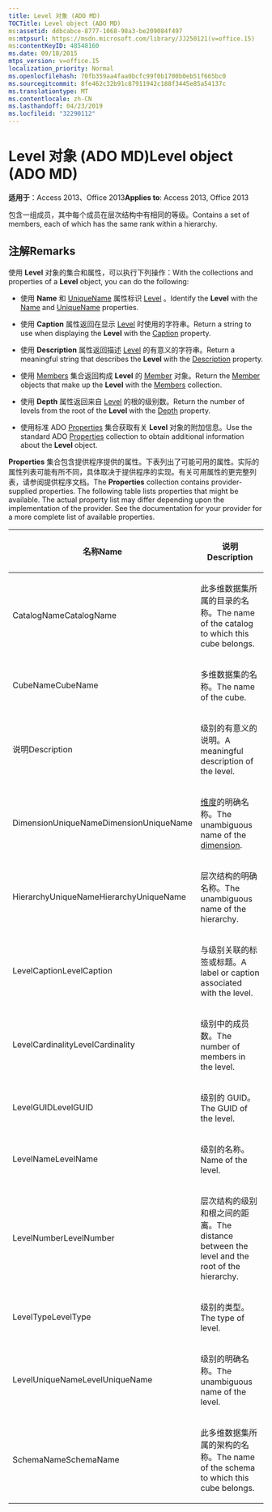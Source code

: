 ```yaml
---
title: Level 对象 (ADO MD)
TOCTitle: Level object (ADO MD)
ms:assetid: ddbcabce-8777-1068-98a3-be209084f497
ms:mtpsurl: https://msdn.microsoft.com/library/JJ250121(v=office.15)
ms:contentKeyID: 48548160
ms.date: 09/18/2015
mtps_version: v=office.15
localization_priority: Normal
ms.openlocfilehash: 70fb359aa4faa0bcfc99f0b1700b0eb51f665bc0
ms.sourcegitcommit: 8fe462c32b91c87911942c188f3445e85a54137c
ms.translationtype: MT
ms.contentlocale: zh-CN
ms.lasthandoff: 04/23/2019
ms.locfileid: "32290112"
---
```

# <a name="level-object-ado-md"></a><span data-ttu-id="ff8d3-102">Level 对象 (ADO MD)</span><span class="sxs-lookup"><span data-stu-id="ff8d3-102">Level object (ADO MD)</span></span>


<span data-ttu-id="ff8d3-103">**适用于**：Access 2013、Office 2013</span><span class="sxs-lookup"><span data-stu-id="ff8d3-103">**Applies to**: Access 2013, Office 2013</span></span>

<span data-ttu-id="ff8d3-104">包含一组成员，其中每个成员在层次结构中有相同的等级。</span><span class="sxs-lookup"><span data-stu-id="ff8d3-104">Contains a set of members, each of which has the same rank within a hierarchy.</span></span>

## <a name="remarks"></a><span data-ttu-id="ff8d3-105">注解</span><span class="sxs-lookup"><span data-stu-id="ff8d3-105">Remarks</span></span>

<span data-ttu-id="ff8d3-106">使用 **Level** 对象的集合和属性，可以执行下列操作：</span><span class="sxs-lookup"><span data-stu-id="ff8d3-106">With the collections and properties of a **Level** object, you can do the following:</span></span>

  - <span data-ttu-id="ff8d3-107">使用 **Name** 和 [UniqueName](name-property-ado-md.md) 属性标识 [Level](uniquename-property-ado-md.md) 。</span><span class="sxs-lookup"><span data-stu-id="ff8d3-107">Identify the **Level** with the [Name](name-property-ado-md.md) and [UniqueName](uniquename-property-ado-md.md) properties.</span></span>

  - <span data-ttu-id="ff8d3-108">使用 **Caption** 属性返回在显示 [Level](caption-property-ado-md.md) 时使用的字符串。</span><span class="sxs-lookup"><span data-stu-id="ff8d3-108">Return a string to use when displaying the **Level** with the [Caption](caption-property-ado-md.md) property.</span></span>

  - <span data-ttu-id="ff8d3-109">使用 **Description** 属性返回描述 [Level](description-property-ado-md.md) 的有意义的字符串。</span><span class="sxs-lookup"><span data-stu-id="ff8d3-109">Return a meaningful string that describes the **Level** with the [Description](description-property-ado-md.md) property.</span></span>

  - <span data-ttu-id="ff8d3-110">使用 [Members](member-object-ado-md.md) 集合返回构成 **Level** 的 [Member](members-collection-ado-md.md) 对象。</span><span class="sxs-lookup"><span data-stu-id="ff8d3-110">Return the [Member](member-object-ado-md.md) objects that make up the **Level** with the [Members](members-collection-ado-md.md) collection.</span></span>

  - <span data-ttu-id="ff8d3-111">使用 **Depth** 属性返回来自 [Level](depth-property-ado-md.md) 的根的级别数。</span><span class="sxs-lookup"><span data-stu-id="ff8d3-111">Return the number of levels from the root of the **Level** with the [Depth](depth-property-ado-md.md) property.</span></span>

  - <span data-ttu-id="ff8d3-112">使用标准 ADO [Properties](properties-collection-ado.md) 集合获取有关 **Level** 对象的附加信息。</span><span class="sxs-lookup"><span data-stu-id="ff8d3-112">Use the standard ADO [Properties](properties-collection-ado.md) collection to obtain additional information about the **Level** object.</span></span>

<span data-ttu-id="ff8d3-p101">**Properties** 集合包含提供程序提供的属性。下表列出了可能可用的属性。实际的属性列表可能有所不同，具体取决于提供程序的实现。有关可用属性的更完整列表，请参阅提供程序文档。</span><span class="sxs-lookup"><span data-stu-id="ff8d3-p101">The **Properties** collection contains provider-supplied properties. The following table lists properties that might be available. The actual property list may differ depending upon the implementation of the provider. See the documentation for your provider for a more complete list of available properties.</span></span>

<table>
<colgroup>
<col style="width: 50%" />
<col style="width: 50%" />
</colgroup>
<thead>
<tr class="header">
<th><p><span data-ttu-id="ff8d3-117">名称</span><span class="sxs-lookup"><span data-stu-id="ff8d3-117">Name</span></span></p></th>
<th><p><span data-ttu-id="ff8d3-118">说明</span><span class="sxs-lookup"><span data-stu-id="ff8d3-118">Description</span></span></p></th>
</tr>
</thead>
<tbody>
<tr class="odd">
<td><p><span data-ttu-id="ff8d3-119">CatalogName</span><span class="sxs-lookup"><span data-stu-id="ff8d3-119">CatalogName</span></span></p></td>
<td><p><span data-ttu-id="ff8d3-120">此多维数据集所属的目录的名称。</span><span class="sxs-lookup"><span data-stu-id="ff8d3-120">The name of the catalog to which this cube belongs.</span></span></p></td>
</tr>
<tr class="even">
<td><p><span data-ttu-id="ff8d3-121">CubeName</span><span class="sxs-lookup"><span data-stu-id="ff8d3-121">CubeName</span></span></p></td>
<td><p><span data-ttu-id="ff8d3-122">多维数据集的名称。</span><span class="sxs-lookup"><span data-stu-id="ff8d3-122">The name of the cube.</span></span></p></td>
</tr>
<tr class="odd">
<td><p><span data-ttu-id="ff8d3-123">说明</span><span class="sxs-lookup"><span data-stu-id="ff8d3-123">Description</span></span></p></td>
<td><p><span data-ttu-id="ff8d3-124">级别的有意义的说明。</span><span class="sxs-lookup"><span data-stu-id="ff8d3-124">A meaningful description of the level.</span></span></p></td>
</tr>
<tr class="even">
<td><p><span data-ttu-id="ff8d3-125">DimensionUniqueName</span><span class="sxs-lookup"><span data-stu-id="ff8d3-125">DimensionUniqueName</span></span></p></td>
<td><p><span data-ttu-id="ff8d3-126"><a href="dimension-object-ado-md.md">维度</a>的明确名称。</span><span class="sxs-lookup"><span data-stu-id="ff8d3-126">The unambiguous name of the <a href="dimension-object-ado-md.md">dimension</a>.</span></span></p></td>
</tr>
<tr class="odd">
<td><p><span data-ttu-id="ff8d3-127">HierarchyUniqueName</span><span class="sxs-lookup"><span data-stu-id="ff8d3-127">HierarchyUniqueName</span></span></p></td>
<td><p><span data-ttu-id="ff8d3-128">层次结构的明确名称。</span><span class="sxs-lookup"><span data-stu-id="ff8d3-128">The unambiguous name of the hierarchy.</span></span></p></td>
</tr>
<tr class="even">
<td><p><span data-ttu-id="ff8d3-129">LevelCaption</span><span class="sxs-lookup"><span data-stu-id="ff8d3-129">LevelCaption</span></span></p></td>
<td><p><span data-ttu-id="ff8d3-130">与级别关联的标签或标题。</span><span class="sxs-lookup"><span data-stu-id="ff8d3-130">A label or caption associated with the level.</span></span></p></td>
</tr>
<tr class="odd">
<td><p><span data-ttu-id="ff8d3-131">LevelCardinality</span><span class="sxs-lookup"><span data-stu-id="ff8d3-131">LevelCardinality</span></span></p></td>
<td><p><span data-ttu-id="ff8d3-132">级别中的成员数。</span><span class="sxs-lookup"><span data-stu-id="ff8d3-132">The number of members in the level.</span></span></p></td>
</tr>
<tr class="even">
<td><p><span data-ttu-id="ff8d3-133">LevelGUID</span><span class="sxs-lookup"><span data-stu-id="ff8d3-133">LevelGUID</span></span></p></td>
<td><p><span data-ttu-id="ff8d3-134">级别的 GUID。</span><span class="sxs-lookup"><span data-stu-id="ff8d3-134">The GUID of the level.</span></span></p></td>
</tr>
<tr class="odd">
<td><p><span data-ttu-id="ff8d3-135">LevelName</span><span class="sxs-lookup"><span data-stu-id="ff8d3-135">LevelName</span></span></p></td>
<td><p><span data-ttu-id="ff8d3-136">级别的名称。</span><span class="sxs-lookup"><span data-stu-id="ff8d3-136">Name of the level.</span></span></p></td>
</tr>
<tr class="even">
<td><p><span data-ttu-id="ff8d3-137">LevelNumber</span><span class="sxs-lookup"><span data-stu-id="ff8d3-137">LevelNumber</span></span></p></td>
<td><p><span data-ttu-id="ff8d3-138">层次结构的级别和根之间的距离。</span><span class="sxs-lookup"><span data-stu-id="ff8d3-138">The distance between the level and the root of the hierarchy.</span></span></p></td>
</tr>
<tr class="odd">
<td><p><span data-ttu-id="ff8d3-139">LevelType</span><span class="sxs-lookup"><span data-stu-id="ff8d3-139">LevelType</span></span></p></td>
<td><p><span data-ttu-id="ff8d3-140">级别的类型。</span><span class="sxs-lookup"><span data-stu-id="ff8d3-140">The type of level.</span></span></p></td>
</tr>
<tr class="even">
<td><p><span data-ttu-id="ff8d3-141">LevelUniqueName</span><span class="sxs-lookup"><span data-stu-id="ff8d3-141">LevelUniqueName</span></span></p></td>
<td><p><span data-ttu-id="ff8d3-142">级别的明确名称。</span><span class="sxs-lookup"><span data-stu-id="ff8d3-142">The unambiguous name of the level.</span></span></p></td>
</tr>
<tr class="odd">
<td><p><span data-ttu-id="ff8d3-143">SchemaName</span><span class="sxs-lookup"><span data-stu-id="ff8d3-143">SchemaName</span></span></p></td>
<td><p><span data-ttu-id="ff8d3-144">此多维数据集所属的架构的名称。</span><span class="sxs-lookup"><span data-stu-id="ff8d3-144">The name of the schema to which this cube belongs.</span></span></p></td>
</tr>
</tbody>
</table>

